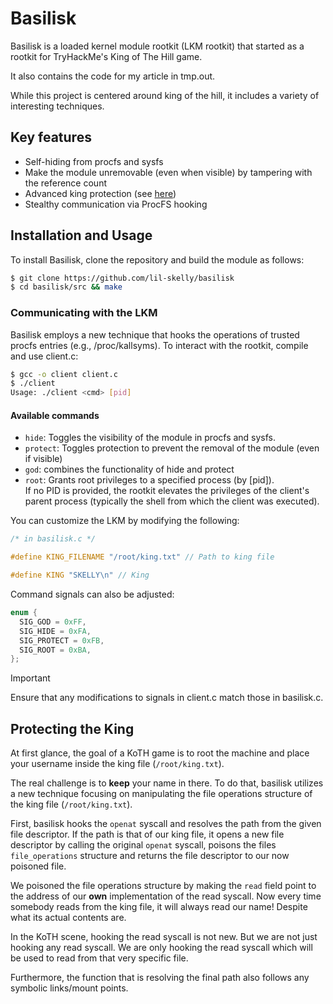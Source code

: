 # Basilisk
Basilisk is a loaded kernel module rootkit (LKM rootkit) that started as a rootkit 
for TryHackMe's King of The Hill game.

It also contains the code for my article in tmp.out.

While this project is centered around king of the hill, it includes a variety of interesting techniques.

## Key features
- Self-hiding from procfs and sysfs
- Make the module unremovable (even when visible) by tampering with the reference count
- Advanced king protection (see [here](#protecting-the-king))
- Stealthy communication via ProcFS hooking

## Installation and Usage
To install Basilisk, clone the repository and build the module as follows:
```bash
$ git clone https://github.com/lil-skelly/basilisk
$ cd basilisk/src && make
```

### Communicating with the LKM
Basilisk employs a new technique that hooks the operations of trusted procfs entries (e.g., /proc/kallsyms). 
To interact with the rootkit, compile and use client.c:

```bash
$ gcc -o client client.c 
$ ./client
Usage: ./client <cmd> [pid]
```
#### Available commands
       
- `hide`: Toggles the visibility of the module in procfs and sysfs.
- `protect`: Toggles protection to prevent the removal of the module (even if visible)  
- `god`: combines the functionality of hide and protect
- `root`: Grants root privileges to a specified process (by [pid]).<br>
If no PID is provided, the rootkit elevates the privileges of the client's parent process (typically the shell from which the client was executed).


You can customize the LKM by modifying the following:
```c
/* in basilisk.c */

#define KING_FILENAME "/root/king.txt" // Path to king file

#define KING "SKELLY\n" // King
```
Command signals can also be adjusted:
```c
enum {
  SIG_GOD = 0xFF,
  SIG_HIDE = 0xFA,
  SIG_PROTECT = 0xFB,
  SIG_ROOT = 0xBA,
};
```
> [!IMPORTANT]
> Ensure that any modifications to signals in client.c match those in basilisk.c.


## Protecting the King
At first glance, the goal of a KoTH game is to root the machine and place your username inside the king file (`/root/king.txt`).

The real challenge is to **keep** your name in there. 
To do that, basilisk utilizes a new technique focusing on manipulating the file operations structure of the king file (`/root/king.txt`).

First, basilisk hooks the `openat` syscall and resolves the path from the given file descriptor.
If the path is that of our king file, it opens a new file descriptor by calling the original `openat` syscall, poisons the files `file_operations` structure and returns the file descriptor to our now poisoned file.

We poisoned the file operations structure by making the `read` field point to the address of our **own** implementation of the read syscall.
Now every time somebody reads from the king file, it will always read our name! Despite what its actual contents are.

In the KoTH scene, hooking the read syscall is not new.
But we are not just hooking any read syscall. We are only hooking the read syscall which will be used to read from that very specific file.

Furthermore, the function that is resolving the final path also follows any symbolic links/mount points.
